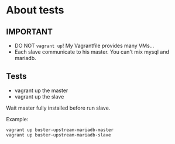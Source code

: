 About tests
===========

IMPORTANT
---------

- DO NOT `vagrant up`! My Vagrantfile provides many VMs...
- Each slave communicate to his master. You can't mix mysql and mariadb.

Tests
-----

- vagrant up the master
- vagrant up the slave

Wait master fully installed before run slave.

Example:

```
vagrant up buster-upstream-mariadb-master
vagrant up buster-upstream-mariadb-slave
```
